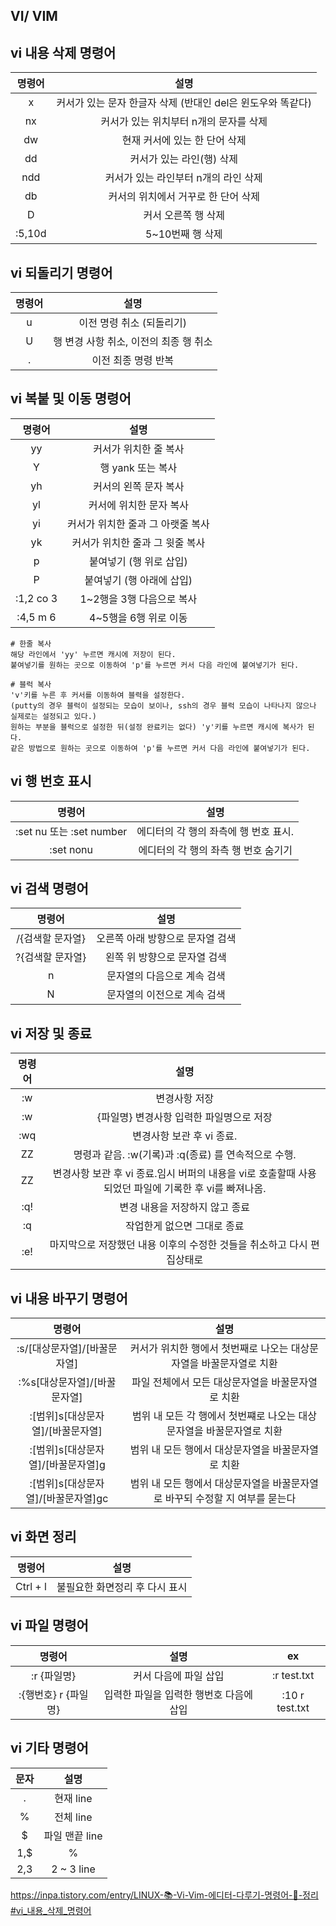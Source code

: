 ## VI/ VIM

## vi 내용 삭제 명령어

|명령어|                 	설명                  |
|:---:|:------------------------------------:|
|x	| 커서가 있는 문자 한글자 삭제 (반대인 del은 윈도우와 똑같다) |
|nx|       	커서가 있는 위치부터 n개의 문자를 삭제        |
|dw|          	현재 커서에 있는 한 단어 삭제          |
|dd|           	커서가 있는 라인(행) 삭제           |
|ndd|        	커서가 있는 라인부터 n개의 라인 삭제        |
|db|        	커서의 위치에서 거꾸로 한 단어 삭제         |
|D|             	커서 오른쪽 행 삭제             |
|:5,10d|             	5~10번째 행 삭제             |


## vi 되돌리기 명령어

|명령어|                 	설명                  |
|:---:|:------------------------------------:|
|u	|이전 명령 취소 (되돌리기)|
|U	|행 변경 사항 취소, 이전의 최종 행 취소|
|.	|이전 최종 명령 반복|

## vi 복붙 및 이동 명령어

|    명령어     |                 	설명                  |
|:----------:|:------------------------------------:|
|    yy	     |커서가 위치한 줄 복사|
|     Y	     |행 yank 또는 복사|
|    yh	     |커서의 왼쪽 문자 복사|
|    yl	     |커서에 위치한 문자 복사|
|    yi	     |커서가 위치한 줄과 그 아랫줄 복사|
|    yk	     |커서가 위치한 줄과 그 윗줄 복사|
|     p	     |붙여넣기 (행 위로 삽입)|
|     P	     |붙여넣기 (행 아래에 삽입)|
| :1,2 co 3	 |1~2행을 3행 다음으로 복사|
| :4,5 m 6	  |4~5행을 6행 위로 이동|


```
# 한줄 복사
해당 라인에서 'yy' 누르면 캐시에 저장이 된다.
붙여넣기를 원하는 곳으로 이동하여 'p'를 누르면 커서 다음 라인에 붙여넣기가 된다.

# 블럭 복사
'v'키를 누른 후 커서를 이동하여 블력을 설정한다.
(putty의 경우 블럭이 설정되는 모습이 보이나, ssh의 경우 블럭 모습이 나타나지 않으나 실제로는 설정되고 있다.)
원하는 부분을 블럭으로 설정한 뒤(설정 완료키는 없다) 'y'키를 누르면 캐시에 복사가 된다.
같은 방법으로 원하는 곳으로 이동하여 'p'를 누르면 커서 다음 라인에 붙여넣기가 된다.
```

## vi 행 번호 표시

|          명령어           |                 	설명                  |
|:----------------------:|:------------------------------------:|
| :set nu 또는 :set number |	에디터의 각 행의 좌측에 행 번호 표시.|
|:set nonu	|에디터의 각 행의 좌측 행 번호 숨기기|

## vi 검색 명령어


|          명령어           |                 	설명                  |
|:----------------------:|:------------------------------------:|
|/{검색할 문자열}	|오른쪽 아래 방향으로 문자열 검색|
|?{검색할 문자열}	|왼쪽 위 방향으로 문자열 검색|
|n|	문자열의 다음으로 계속 검색|
|N|	문자열의 이전으로 계속 검색|


## vi 저장 및 종료

| 명령어 |                 	설명                  |
|:---:|:------------------------------------:|
| :w  |	변경사항 저장|
| :w  |{파일명}	변경사항 입력한 파일명으로 저장|
| :wq |	변경사항 보관 후 vi 종료.|
| ZZ  |명령과 같음. :w(기록)과 :q(종료) 를 연속적으로 수행.|
| ZZ  |	변경사항 보관 후 vi 종료.임시 버퍼의 내용을 vi로 호출할때 사용되었던 파일에 기록한 후 vi를 빠져나옴.|
|:q!|	변경 내용을 저장하지 않고 종료|
|:q	|작업한게 없으면 그대로 종료|
|:e!|	마지막으로 저장했던 내용 이후의 수정한 것들을 취소하고 다시 편집상태로|


## vi 내용 바꾸기 명령어

|           명령어            |                 	설명                  |
|:------------------------:|:------------------------------------:|
|   :s/[대상문자열]/[바꿀문자열]	    |커서가 위치한 행에서 첫번째로 나오는 대상문자열을 바꿀문자열로 치환|
   |   :%s[대상문자열]/[바꿀문자열]	    |파일 전체에서 모든 대상문자열을 바꿀문자열로 치환|
  |  :[범위]s[대상문자열]/[바꿀문자열]	  |범위 내 모든 각 행에서 첫번쨰로 나오는 대상문자열을 바꿀문자열로 치환|
 | :[범위]s[대상문자열]/[바꿀문자열]g	  |범위 내 모든 행에서 대상문자열을 바꿀문자열로 치환|
 | :[범위]s[대상문자열]/[바꿀문자열]gc	 |범위 내 모든 행에서 대상문자열을 바꿀문자열로 바꾸되 수정할 지 여부를 묻는다|


## vi 화면 정리

|           명령어            |                 	설명                  |
|:------------------------:|:------------------------------------:|
|Ctrl + l	|불필요한 화면정리 후 다시 표시|

## vi 파일 명령어

|           명령어            |                 	설명                  | ex|
|:------------------------:|:------------------------------------:|:---:|
|:r {파일명}|	커서 다음에 파일 삽입	|:r test.txt|
|:{행번호} r {파일명}|	입력한 파일을 입력한 행번호 다음에 삽입	|:10 r test.txt|

## vi  기타 명령어

|  문자  |                 	설명                  |
|:----:|:------------------------------------:|
|  .	  |현재 line
|  %	  |전체 line
|  $	  |파일 맨끝 line
| 1,$	 |%
| 2,3	 |2 ~ 3 line


https://inpa.tistory.com/entry/LINUX-📚-Vi-Vim-에디터-다루기-명령어-💯-정리#vi_내용_삭제_명령어